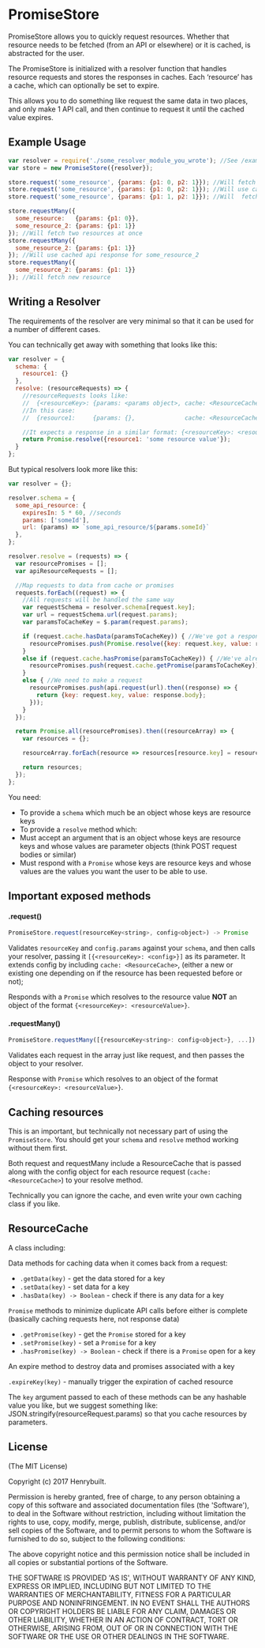 # PromiseStore

PromiseStore allows you to quickly request resources. Whether that resource needs to be fetched (from an API or elsewhere) or it is cached, is abstracted for the user.

The PromiseStore is initialized with a resolver function that handles resource requests and stores the responses in caches. Each ‘resource’ has a cache, which can optionally be set to expire.

This allows you to do something like request the same data in two places, and only make 1 API call, and then continue to request it until the cached value expires.

## Example Usage

```javascript
var resolver = require('./some_resolver_module_you_wrote'); //See /examples folder
var store = new PromiseStore({resolver});

store.request('some_resource', {params: {p1: 0, p2: 1}}); //Will fetch fresh resource from api
store.request('some_resource', {params: {p1: 0, p2: 1}}); //Will use cached response
store.request('some_resource', {params: {p1: 1, p2: 1}}); //Will  fetch fresh resource from api because the parameter is different

store.requestMany({
  some_resource:   {params: {p1: 0}},
  some_resource_2: {params: {p1: 1}}
}); //Will fetch two resources at once
store.requestMany({
  some_resource_2: {params: {p1: 1}}
}); //Will use cached api response for some_resource_2
store.requestMany({
  some_resource_2: {params: {p1: 1}}
}); //Will fetch new resource
```

## Writing a Resolver

The requirements of the resolver are very minimal so that it can be used for a number of different cases.

You can technically get away with something that looks like this:

```javascript
var resolver = {
  schema: {
    resource1: {}
  },
  resolve: (resourceRequests) => {
    //resourceRequests looks like:
    //  {<resourceKey>: {params: <params object>, cache: <ResourceCache>}}
    //In this case:
    //  {resource1:     {params: {},              cache: <ResourceCache>}}

    //It expects a response in a similar format: {<resourceKey>: <resourceValue>}
    return Promise.resolve({resource1: 'some resource value'});
  }
};
```

But typical resolvers look more like this:

```javascript
var resolver = {};

resolver.schema = {
  some_api_resource: {
    expiresIn: 5 * 60, //seconds
    params: ['someId'],
    url: (params) => `some_api_resource/${params.someId}`
  },
};

resolver.resolve = (requests) => {
  var resourcePromises = [];
  var apiResourceRequests = [];

  //Map requests to data from cache or promises
  requests.forEach((request) => {
    //All requests will be handled the same way
    var requestSchema = resolver.schema[request.key];
    var url = requestSchema.url(request.params);
    var paramsToCacheKey = $.param(request.params);

    if (request.cache.hasData(paramsToCacheKey)) { //We've got a response for that already!
      resourcePromises.push(Promise.resolve({key: request.key, value: request.cache.getData(paramsToCacheKey)}));
    }
    else if (request.cache.hasPromise(paramsToCacheKey)) { //We've already got an API request out for that
      resourcePromises.push(request.cache.getPromise(paramsToCacheKey));
    }
    else { //We need to make a request
      resourcePromises.push(api.request(url).then((response) => {
        return {key: request.key, value: response.body};
      }));
    }
  });

  return Promise.all(resourcePromises).then((resourceArray) => {
    var resources = {};

    resourceArray.forEach(resource => resources[resource.key] = resource.value);

    return resources;
  });
};
```

You need:

 - To provide a `schema` which much be an object whose keys are resource keys
 - To provide a `resolve` method which:
  - Must accept an argument that is an object whose keys are resource keys and whose values are parameter objects (think POST request bodies or similar)
  - Must respond with a `Promise` whose keys are resource keys and whose values are the values you want the user to be able to use.

## Important exposed methods

#### .request()

```javascript
PromiseStore.request(resourceKey<string>, config<object>) -> Promise
```

Validates `resourceKey` and `config.params` against your `schema`, and then calls your resolver, passing it `[{<resourceKey>: <config>}]` as its parameter. It extends config by including `cache: <ResourceCache>`, (either a new or existing one depending on if the resource has been requested before or not);

Responds with a `Promise` which resolves to the resource value **NOT** an object of the format `{<resourceKey>: <resourceValue>}`.

#### .requestMany()

```javascript
PromiseStore.requestMany([{resourceKey<string>: config<object>}, ...]) -> Promise
```

Validates each request in the array just like request, and then passes the object to your resolver.

Response with `Promise` which resolves to an object of the format `{<resourceKey>: <resourceValue>}`.

## Caching resources

This is an important, but technically not necessary part of using the `PromiseStore`. You should get your `schema` and `resolve` method working without them first.

Both request and requestMany include a ResourceCache that is passed along with the config object for each resource request (`cache: <ResourceCache>`) to your resolve method.

Technically you can ignore the cache, and even write your own caching class if you like.

## ResourceCache

A class including:

Data methods for caching data when it comes back from a request:

- `.getData(key)` - get the data stored for a key
- `.setData(key)` - set data for a key
- `.hasData(key) -> Boolean` - check if there is any data for a key

`Promise` methods to minimize duplicate API calls before either is complete (basically caching requests here, not response data)

- `.getPromise(key)` - get the `Promise` stored for a key
- `.setPromise(key)` - set a `Promise` for a key
- `.hasPromise(key) -> Boolean` - check if there is a `Promise` open for a key

An expire method to destroy data and promises associated with a key

`.expireKey(key)` - manually trigger the expiration of cached resource

The `key` argument passed to each of these methods can be any hashable value you like, but we suggest something like: JSON.stringify(resourceRequest.params) so that you cache resources by parameters.

## License

(The MIT License)

Copyright (c) 2017 Henrybuilt.

Permission is hereby granted, free of charge, to any person obtaining a copy of this software and associated documentation files (the 'Software'), to deal in the Software without restriction, including without limitation the rights to use, copy, modify, merge, publish, distribute, sublicense, and/or sell copies of the Software, and to permit persons to whom the Software is furnished to do so, subject to the following conditions:

The above copyright notice and this permission notice shall be included in all copies or substantial portions of the Software.

THE SOFTWARE IS PROVIDED 'AS IS', WITHOUT WARRANTY OF ANY KIND, EXPRESS OR IMPLIED, INCLUDING BUT NOT LIMITED TO THE WARRANTIES OF MERCHANTABILITY, FITNESS FOR A PARTICULAR PURPOSE AND NONINFRINGEMENT. IN NO EVENT SHALL THE AUTHORS OR COPYRIGHT HOLDERS BE LIABLE FOR ANY CLAIM, DAMAGES OR OTHER LIABILITY, WHETHER IN AN ACTION OF CONTRACT, TORT OR OTHERWISE, ARISING FROM, OUT OF OR IN CONNECTION WITH THE SOFTWARE OR THE USE OR OTHER DEALINGS IN THE SOFTWARE.
